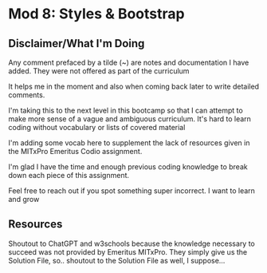 # Mod 8: Styles & Bootstrap

## Disclaimer/What I'm Doing

Any comment prefaced by a tilde (~) are notes and documentation I have added. They were not offered as part of the curriculum

It helps me in the moment and also when coming back later to write detailed comments.

I'm taking this to the next level in this bootcamp so that I can attempt to make more sense of a vague and ambiguous curriculum.
It's hard to learn coding without vocabulary or lists of covered material

I'm adding some vocab here to supplement the lack of resources given in the MITxPro Emeritus Codio assignment.

I'm glad I have the time and enough previous coding knowledge to break down each piece of this assignment.

Feel free to reach out if you spot something super incorrect. I want to learn and grow

## Resources

Shoutout to ChatGPT and w3schools because the knowledge necessary to succeed was not provided by Emeritus MITxPro. They simply give us the Solution File, so.. shoutout to the Solution File as well, I suppose…
